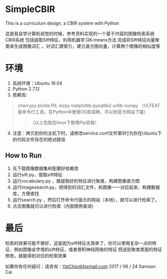 # SimpleCBIR
This is a curriculum design, a CBIR system with Python

这是我自学计算机视觉的时候，参考资料实现的一个基于内容的图像检索系统CBIR系统
包括提取Sift特征，利用机器学习K-means方法
完成将Sift特征向量聚类来生成图像词汇
。对词汇建索引，建立直方图向量，计算两个图像的相似度等

# 环境
1. 系统环境：Ubuntu 16.04
2. Python 2.7.12
3. 依赖库:
> cherrypy
> pickle
> PIL
> sicpy
> matplotlib
> pysqlite2
> urllib
> numpy
> （VLFEAT是命令行工具，在Python中使用OS库调用，可以到官方网站下载）
>> （以上包皆在linux下使用Pip安装）
4. 注意：拷贝到你的主机下时，请修改service.conf文件第9行为你在Ubuntu下的代码文件存在的绝对路径
## How to Run
1. 先下载图像数据集和配置好依赖库
2. 运行sift.py，提取sift特征
3. 运行vocabulary.py ，推提取好的特征进行聚类，构建图像直方图
4. 运行imagesearch.py，把得到的词汇文件，和图像一一对应起来，构建数据库，方便查找
5. 运行search.py ，然后打开命令行提示的网站（本地），就可以进行检索了。
7. 点击图像就可以进行检索（内部图例查询）
# 最后
检索的效果可能不够好，这是因为sift特征太简单了，你可以使用复杂一点的特征，例如图像金字塔的sift特征，或者卷积神经网络的特征
把送到聚类里面的特征修改，就能得到对应的检索效果

如果你有任何疑问：请咨询：YatChiu@foxmail.com 
2017 / 06 / 24
Samson Cai	
